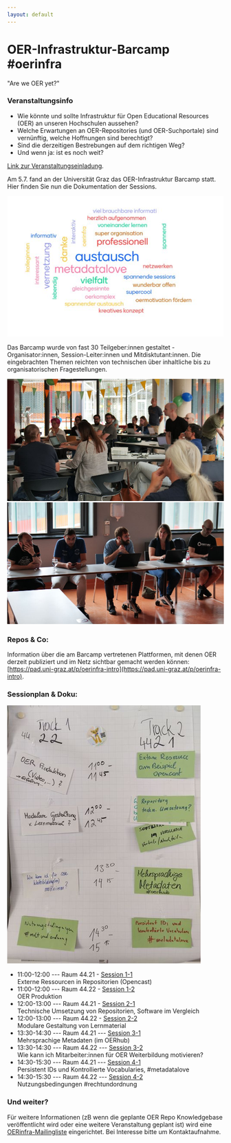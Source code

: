 ```yaml
---
layout: default
---
```

# OER-Infrastruktur-Barcamp #oerinfra
"Are we OER yet?"


### Veranstaltungsinfo
* Wie könnte und sollte Infrastruktur für Open Educational Resources (OER) an unseren Hochschulen aussehen?
* Welche Erwartungen an OER-Repositories (und OER-Suchportale) sind vernünftig, welche Hoffnungen sind berechtigt?
* Sind die derzeitigen Bestrebungen auf dem richtigen Weg?
* Und wenn ja: ist es noch weit?


[Link zur Veranstaltungseinladung](./invite.html).

Am 5.7. fand an der Universität Graz das OER-Infrastruktur Barcamp statt. Hier finden Sie nun die Dokumentation der Sessions. 

![OER-Infrastruktur-Barcamp-Tagcloud](images/tagcloud.jpg)

Das Barcamp wurde von fast 30 Teilgeber:innen gestaltet -  Organisator:innen, Session-Leiter:innen und Mitdisktutant:innen. Die eingebrachten Themen reichten von technischen über inhaltliche bis zu organisatorischen Fragestellungen. 

![OER-Infrastruktur-Foto1](images/P1002398.JPG)
![OER-Infrastruktur-Foto2](images/oer1002449.JPG)

### Repos & Co: 
Information über die am Barcamp vertretenen Plattformen, mit denen OER derzeit publiziert und im Netz sichtbar gemacht werden können: 
[https://pad.uni-graz.at/p/oerinfra-intro](https://pad.uni-graz.at/p/oerinfra-intro).

### Sessionplan & Doku: 
![OER-Infrastruktur-Barcamp-Sessionplan](images/sessionlist.jpg)

* 11:00-12:00 --- Raum 44.21 - [Session 1-1](./assets/oerinfra1-1.html)   
Externe Ressourcen in Repositorien (Opencast)
* 11:00-12:00 --- Raum 44.22 - [Session 1-2](./assets/oerinfra1-2.html)  
OER Produktion
* 12:00-13:00 --- Raum 44.21 - [Session 2-1](./assets/oerinfra2-1.html)  
Technische Umsetzung von Repositorien, Software im Vergleich
* 12:00-13:00 --- Raum 44.22 - [Session 2-2](./assets/oerinfra2-2.html)  
Modulare Gestaltung von Lernmaterial 
* 13:30-14:30 --- Raum 44.21 --- [Session 3-1](./assets/oerinfra3-1.html)  
Mehrsprachige Metadaten (im OERhub) 
* 13:30-14:30 --- Raum 44.22 --- [Session 3-2](./assets/oerinfra3-2.html)  
Wie kann ich Mitarbeiter:innen für OER Weiterbildung motivieren? 
* 14:30-15:30 --- Raum 44.21 --- [Session 4-1](./assets/oerinfra4-1.html)  
Persistent IDs und Kontrollierte Vocabularies, #metadatalove
* 14:30-15:30 --- Raum 44.22 --- [Session 4-2](./assets/oerinfra4-2.html)  
Nutzungsbedingungen #rechtundordnung 

### Und weiter? 
Für weitere Informationen (zB wenn die geplante OER Repo Knowledgebase veröffentlicht wird oder eine weitere Veranstaltung geplant ist) wird eine [OERinfra-Mailingliste](mailto:oer@uibk.ac.at) eingerichtet. Bei Interesse bitte um Kontaktaufnahme. 
